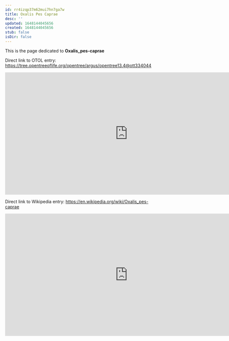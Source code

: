 ```yaml
---
id: rr4izqp37m62mui7hn7ga7w
title: Oxalis Pes Caprae
desc: ''
updated: 1648144045656
created: 1648144045656
stub: false
isDir: false
---
```

This is the page dedicated to **Oxalis_pes-caprae**


Direct link to OTOL entry: https://tree.opentreeoflife.org/opentree/argus/opentree13.4@ott334044



<html>
    <body>
    <iframe src="https://tree.opentreeoflife.org/opentree/argus/opentree13.4@ott334044"
    width="800" height="400" frameborder="0" allowfullscreen> </iframe>
    </body>
</html>
    


Direct link to Wikipedia entry: https://en.wikipedia.org/wiki/Oxalis_pes-caprae



<html>
    <body>
    <iframe src="https://en.wikipedia.org/wiki/Oxalis_pes-caprae"
    width="800" height="400" frameborder="0" allowfullscreen> </iframe>
    </body>
</html>
    
